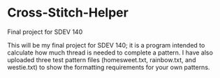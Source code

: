 # Cross-Stitch-Helper
Final project for SDEV 140

This will be my final project for SDEV 140; it is a program intended to calculate how much thread is needed to complete a pattern. I have also uploaded three test pattern files (homesweet.txt, rainbow.txt, and westie.txt) to show the formatting requirements for your own patterns.
